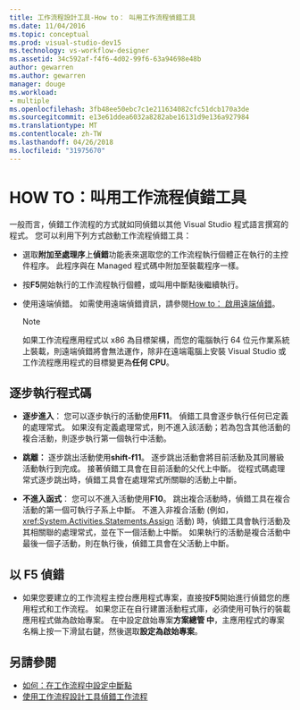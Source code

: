 ```yaml
---
title: 工作流程設計工具-How to： 叫用工作流程偵錯工具
ms.date: 11/04/2016
ms.topic: conceptual
ms.prod: visual-studio-dev15
ms.technology: vs-workflow-designer
ms.assetid: 34c592af-f4f6-4d02-99f6-63a94698e48b
author: gewarren
ms.author: gewarren
manager: douge
ms.workload:
- multiple
ms.openlocfilehash: 3fb48ee50ebc7c1e211634082cfc51dcb170a3de
ms.sourcegitcommit: e13e61ddea6032a8282abe16131d9e136a927984
ms.translationtype: MT
ms.contentlocale: zh-TW
ms.lasthandoff: 04/26/2018
ms.locfileid: "31975670"
---
```

# <a name="how-to-invoke-the-workflow-debugger"></a>HOW TO：叫用工作流程偵錯工具

一般而言，偵錯工作流程的方式就如同偵錯以其他 Visual Studio 程式語言撰寫的程式。 您可以利用下列方式啟動工作流程偵錯工具：

-   選取**附加至處理序**上**偵錯**功能表來選取您的工作流程執行個體正在執行的主控件程序。 此程序與在 Managed 程式碼中附加至裝載程序一樣。

-   按**F5**開始執行的工作流程執行個體，或叫用中斷點後繼續執行。

-   使用遠端偵錯。 如需使用遠端偵錯資訊，請參閱[How to： 啟用遠端偵錯](http://go.microsoft.com/fwlink/?LinkId=196257)。

    > [!NOTE]
    > 如果工作流程應用程式以 x86 為目標架構，而您的電腦執行 64 位元作業系統上裝載，則遠端偵錯將會無法運作，除非在遠端電腦上安裝 Visual Studio 或工作流程應用程式的目標變更為**任何 CPU**。

## <a name="stepping-through-code"></a>逐步執行程式碼

-   **逐步進入**： 您可以逐步執行的活動使用**F11**。 偵錯工具會逐步執行任何已定義的處理常式。 如果沒有定義處理常式，則不進入該活動；若為包含其他活動的複合活動，則逐步執行第一個執行中活動。

-   **跳離：** 逐步跳出活動使用**shift-f11**。 逐步跳出活動會將目前活動及其同層級活動執行到完成。 接著偵錯工具會在目前活動的父代上中斷。 從程式碼處理常式逐步跳出時，偵錯工具會在處理常式所關聯的活動上中斷。

-   **不進入函式**： 您可以不進入活動使用**F10**。 跳出複合活動時，偵錯工具在複合活動的第一個可執行子系上中斷。 不進入非複合活動 (例如，<xref:System.Activities.Statements.Assign> 活動) 時，偵錯工具會執行活動及其相關聯的處理常式，並在下一個活動上中斷。 如果執行的活動是複合活動中最後一個子活動，則在執行後，偵錯工具會在父活動上中斷。

## <a name="debugging-with-f5"></a>以 F5 偵錯

-   如果您要建立的工作流程主控台應用程式專案，直接按**F5**開始進行偵錯您的應用程式和工作流程。 如果您正在自行建置活動程式庫，必須使用可執行的裝載應用程式做為啟始專案。 在中設定啟始專案**方案總管 中**，主應用程式的專案名稱上按一下滑鼠右鍵，然後選取**設定為啟始專案**。

## <a name="see-also"></a>另請參閱

- [如何：在工作流程中設定中斷點](../workflow-designer/how-to-set-breakpoints-in-workflows.md)
- [使用工作流程設計工具偵錯工作流程](../workflow-designer/debugging-workflows-with-the-workflow-designer.md)